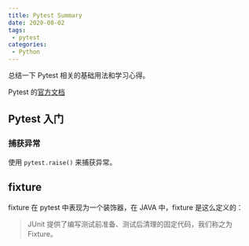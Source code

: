 ```yaml
---
title: Pytest Summary
date: 2020-08-02
tags:
 - pytest
categories:
 - Python
---
```


总结一下 Pytest 相关的基础用法和学习心得。

<!-- more -->

Pytest 的[官方文档](https://learning-pytest.readthedocs.io/zh/latest/)

## Pytest 入门

### 捕获异常

使用 `pytest.raise()` 来捕获异常。

## fixture

fixture 在 pytest 中表现为一个装饰器，在 JAVA 中，fixture 是这么定义的：

> JUnit 提供了编写测试前准备、测试后清理的固定代码，我们称之为 Fixture。
